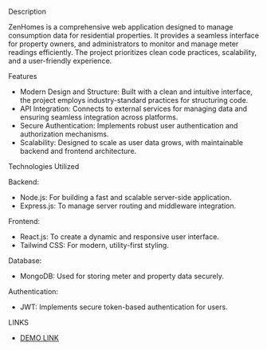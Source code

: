 Description

ZenHomes is a comprehensive web application designed to manage consumption data for residential properties. It provides a seamless interface for property owners, and administrators to monitor and manage meter readings efficiently. The project prioritizes clean code practices, scalability, and a user-friendly experience.

Features

- Modern Design and Structure: Built with a clean and intuitive interface, the project employs industry-standard practices for structuring code.
- API Integration: Connects to external services for managing data and ensuring seamless integration across platforms.
- Secure Authentication: Implements robust user authentication and authorization mechanisms.
- Scalability: Designed to scale as user data grows, with maintainable backend and frontend architecture.

Technologies Utilized

Backend:
- Node.js: For building a fast and scalable server-side application.
- Express.js: To manage server routing and middleware integration.

Frontend:
- React.js: To create a dynamic and responsive user interface.
- Tailwind CSS: For modern, utility-first styling.

Database:
- MongoDB: Used for storing meter and property data securely.

Authentication:
- JWT: Implements secure token-based authentication for users.

LINKS
- [DEMO LINK](https://zenhomes-six.vercel.app/)
